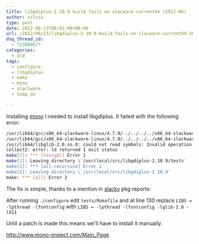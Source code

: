 ```yaml
---
title: libgdiplus-2.10.9 build fails on slacware current64 (2012-06)
author: silviu
type: post
date: 2012-06-13T06:01:08+00:00
url: /2012/06/13/libgdiplus-2-10-9-build-fails-on-slacware-current64-2012-06/
dsq_thread_id:
  - 723808677
categories:
  - old
tags:
  - configure
  - libgdiplus
  - make
  - mono
  - slaclware
  - temp_on

---
```

Installing <a href="http://www.mono-project.com/Main_Page" target="_blank" rel="noopener">mono</a> I needed to install libgdiplus. It failed with the following error:

```bash
/usr/lib64/gcc/x86_64-slackware-linux/4.7.0/../../../../x86_64-slackware-linux/bin/ld: testgdi.o: undefined reference to symbol 'g_free'
/usr/lib64/gcc/x86_64-slackware-linux/4.7.0/../../../../x86_64-slackware-linux/bin/ld: note: 'g_free' is defined in DSO /usr/lib64/libglib-2.0.so.0 so try adding it to the linker command line
/usr/lib64/libglib-2.0.so.0: could not read symbols: Invalid operation
collect2: error: ld returned 1 exit status
make[2]: *** [testgdi] Error 1
make[2]: Leaving directory \`/usr/local/src/libgdiplus-2.10.9/tests'
make[1]: *** [all-recursive] Error 1
make[1]: Leaving directory \`/usr/local/src/libgdiplus-2.10.9'
make: *** [all] Error 2
```

The fix is simple, thanks to a mention in <a href="https://www.slacky.eu/asche64/pkgreports/" target="_blank" rel="noopener">slacky</a> pkg reports:

After running `./configure` edit `tests/Makefile` and at line 130 replace `LIBS = -lpthread -lfontconfig` with `LIBS = -lpthread -lfontconfig -lglib-2.0 -lX11`

Until a patch is made this means we'll have to install it manually.

http://www.mono-project.com/Main_Page